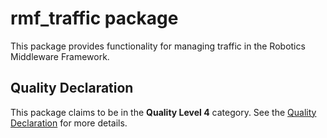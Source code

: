 # rmf\_traffic package

This package provides functionality for managing traffic in the Robotics Middleware Framework.

## Quality Declaration

This package claims to be in the **Quality Level 4** category. See the [Quality Declaration](QUALITY_DECLARATION.md) for more details.
